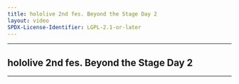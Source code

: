 ```yaml
---
title: hololive 2nd fes. Beyond the Stage Day 2
layout: video
SPDX-License-Identifier: LGPL-2.1-or-later
---
```


---

## hololive 2nd fes. Beyond the Stage Day 2

<div class="container">
  <video-js id="my-video" class="vjs-fluid vjs-layout-medium" controls preload="auto" poster="https://xx58j-my.sharepoint.com/:i:/g/personal/akunanime_xx58j_onmicrosoft_com/EdiCLBEc-hlMrAf_BAKkC_0BHEwU9zIZehNTOIa664_RfQ?download=1">
    <source src="https://xx58j-my.sharepoint.com/:v:/g/personal/peekaboo_xx58j_onmicrosoft_com/EZ6Xb-nUW2xHkqsAB1dTK-IBZ4XKMlxsOU66kl5oa9F3tQ?download=1" type="video/mp4"/>
  </video-js>
</div>

---